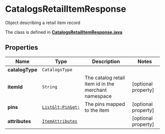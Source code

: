 

# CatalogsRetailItemResponse

Object describing a retail item record

The class is defined in **[CatalogsRetailItemResponse.java](../../src/main/java/org/openapitools/model/CatalogsRetailItemResponse.java)**

## Properties

Name | Type | Description | Notes
------------ | ------------- | ------------- | -------------
**catalogType** | `CatalogsType` |  | 
**itemId** | `String` | The catalog retail item id in the merchant namespace |  [optional property]
**pins** | [`List&lt;Pin&gt;`](Pin.md) | The pins mapped to the item |  [optional property]
**attributes** | [`ItemAttributes`](ItemAttributes.md) |  |  [optional property]






